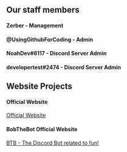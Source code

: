 ## Our staff members
#### Zerber - Management
#### @UsingGithubForCoding - Admin
#### NoahDev#6117 - Discord Server Admin
#### developertest#2474 - Discord Server Admin

## Website Projects
#### Official Website
<a href="https://zerberdev.github.io">Official Website</a>
#### BobTheBot Official Website
<a href="https://zerberdev.github.io/bobthebot.html">BTB - The Discord Bot related to fun!</a>
